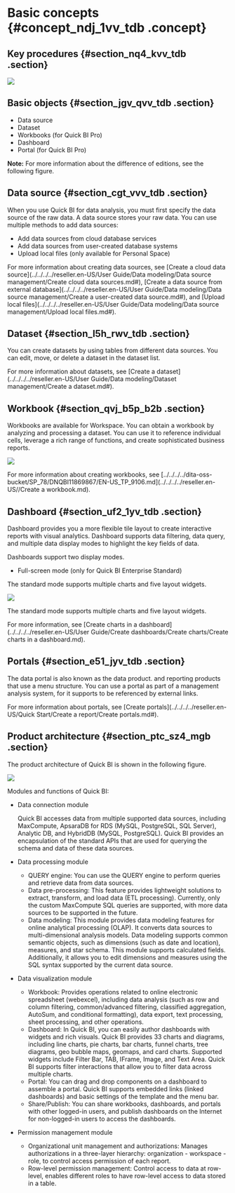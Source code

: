 # Basic concepts {#concept_ndj_1vv_tdb .concept}

## Key procedures {#section_nq4_kvv_tdb .section}

![](http://static-aliyun-doc.oss-cn-hangzhou.aliyuncs.com/assets/img/9063/155773076537889_en-US.png)

## Basic objects {#section_jgv_qvv_tdb .section}

-   Data source
-   Dataset
-   Workbooks \(for Quick BI Pro\)
-   Dashboard
-   Portal \(for Quick BI Pro\)

**Note:** For more information about the difference of editions, see the following figure.

## Data source {#section_cgt_vvv_tdb .section}

When you use Quick BI for data analysis, you must first specify the data source of the raw data. A data source stores your raw data. You can use multiple methods to add data sources:

-   Add data sources from cloud database services
-   Add data sources from user-created database systems
-   Upload local files \(only available for Personal Space\)

For more information about creating data sources, see [Create a cloud data source](../../../../reseller.en-US/User Guide/Data modeling/Data source management/Create cloud data sources.md#), [Create a data source from external database](../../../../reseller.en-US/User Guide/Data modeling/Data source management/Create a user-created data source.md#), and [Upload local files](../../../../reseller.en-US/User Guide/Data modeling/Data source management/Upload local files.md#).

## Dataset {#section_l5h_rwv_tdb .section}

You can create datasets by using tables from different data sources. You can edit, move, or delete a dataset in the dataset list.

For more information about datasets, see [Create a dataset](../../../../reseller.en-US/User Guide/Data modeling/Dataset management/Create a dataset.md#).

## Workbook {#section_qvj_b5p_b2b .section}

Workbooks are available for Workspace. You can obtain a workbook by analyzing and processing a dataset. You can use it to reference individual cells, leverage a rich range of functions, and create sophisticated business reports.

![](http://static-aliyun-doc.oss-cn-hangzhou.aliyuncs.com/assets/img/9063/15577307656895_en-US.png)

For more information about creating workbooks, see [../../../../dita-oss-bucket/SP\_78/DNQBI11869867/EN-US\_TP\_9106.md](../../../../reseller.en-US//Create a workbook.md).

## Dashboard {#section_uf2_1yv_tdb .section}

Dashboard provides you a more flexible tile layout to create interactive reports with visual analytics. Dashboard supports data filtering, data query, and multiple data display modes to highlight the key fields of data.

Dashboards support two display modes.

-   Full-screen mode \(only for Quick BI Enterprise Standard\)

The standard mode supports multiple charts and five layout widgets.

![](http://static-aliyun-doc.oss-cn-hangzhou.aliyuncs.com/assets/img/9063/15577307656896_en-US.png)

The standard mode supports multiple charts and five layout widgets.

For more information, see [Create charts in a dashboard](../../../../reseller.en-US/User Guide/Create dashboards/Create charts/Create charts in a dashboard.md).

## Portals {#section_e51_jyv_tdb .section}

The data portal is also known as the data product. and reporting products that use a menu structure. You can use a portal as part of a management analysis system, for it supports to be referenced by external links.

For more information about portals, see [Create portals](../../../../reseller.en-US/Quick Start/Create a report/Create portals.md#).

## Product architecture {#section_ptc_sz4_mgb .section}

The product architecture of Quick BI is shown in the following figure.

![](http://static-aliyun-doc.oss-cn-hangzhou.aliyuncs.com/assets/img/9064/15577307651012_en-US.png)

Modules and functions of Quick BI:

-   Data connection module

    Quick BI accesses data from multiple supported data sources, including MaxCompute, ApsaraDB for RDS \(MySQL, PostgreSQL, SQL Server\), Analytic DB, and HybridDB \(MySQL, PostgreSQL\). Quick BI provides an encapsulation of the standard APIs that are used for querying the schema and data of these data sources.

-   Data processing module
    -   QUERY engine: You can use the QUERY engine to perform queries and retrieve data from data sources.
    -   Data pre-processing: This feature provides lightweight solutions to extract, transform, and load data \(ETL processing\). Currently, only the custom MaxCompute SQL queries are supported, with more data sources to be supported in the future.
    -   Data modeling: This module provides data modeling features for online analytical processing \(OLAP\). It converts data sources to multi-dimensional analysis models. Data modeling supports common semantic objects, such as dimensions \(such as date and location\), measures, and star schema. This module supports calculated fields. Additionally, it allows you to edit dimensions and measures using the SQL syntax supported by the current data source.
-   Data visualization module
    -   Workbook: Provides operations related to online electronic spreadsheet \(webexcel\), including data analysis \(such as row and column filtering, common/advanced filtering, classified aggregation, AutoSum, and conditional formatting\), data export, text processing, sheet processing, and other operations.
    -   Dashboard: In Quick BI, you can easily author dashboards with widgets and rich visuals. Quick BI provides 33 charts and diagrams, including line charts, pie charts, bar charts, funnel charts, tree diagrams, geo bubble maps, geomaps, and card charts. Supported widgets include Filter Bar, TAB, IFrame, Image, and Text Area. Quick BI supports filter interactions that allow you to filter data across multiple charts.
    -   Portal: You can drag and drop components on a dashboard to assemble a portal. Quick BI supports embedded links \(linked dashboards\) and basic settings of the template and the menu bar.
    -   Share/Publish: You can share workbooks, dashboards, and portals with other logged-in users, and publish dashboards on the Internet for non-logged-in users to access the dashboards.
-   Permission management module
    -   Organizational unit management and authorizations: Manages authorizations in a three-layer hierarchy: organization - workspace - role, to control access permission of each report.
    -   Row-level permission management: Control access to data at row-level, enables different roles to have row-level access to data stored in a table.

